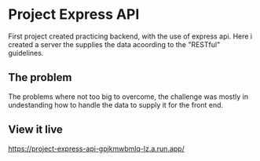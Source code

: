 # Project Express API

First project created practicing backend, with the use of express api. Here i created a server the supplies the data acoording to the "RESTful" guidelines.

## The problem

The problems where not too big to overcome, the challenge was mostly in undestanding how to handle the data to supply it for the front end.

## View it live

https://project-express-api-gpjkmwbmlq-lz.a.run.app/